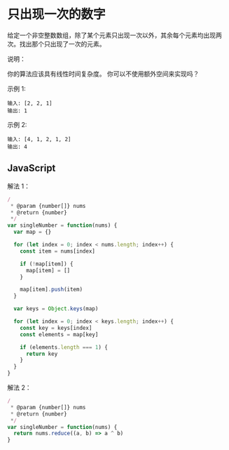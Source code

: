 # 只出现一次的数字

给定一个非空整数数组，除了某个元素只出现一次以外，其余每个元素均出现两次。找出那个只出现了一次的元素。

说明：

你的算法应该具有线性时间复杂度。 你可以不使用额外空间来实现吗？

示例 1:

```plaintext
输入: [2, 2, 1]
输出: 1
```

示例 2:

```plaintext
输入: [4, 1, 2, 1, 2]
输出: 4
```

## JavaScript

解法 1：

```js
/
 * @param {number[]} nums
 * @return {number}
 */
var singleNumber = function(nums) {
  var map = {}

  for (let index = 0; index < nums.length; index++) {
    const item = nums[index]

    if (!map[item]) {
      map[item] = []
    }

    map[item].push(item)
  }

  var keys = Object.keys(map)

  for (let index = 0; index < keys.length; index++) {
    const key = keys[index]
    const elements = map[key]

    if (elements.length === 1) {
      return key
    }
  }
}
```

解法 2：

```js
/
 * @param {number[]} nums
 * @return {number}
 */
var singleNumber = function(nums) {
  return nums.reduce((a, b) => a ^ b)
}
```

